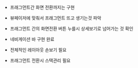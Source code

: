 - 프래그먼트간 화면 전환까지는 구현
- 뷰페이저에 맞춰서 프래그먼트 뜨고 생기는것 파악
- 프래그먼트 간의 화면전환 버튼 누를시 상세보기로 넘어가는 것 확인
- 네비게이션 바 구현 완료

- 전체적인 레이아웃 손보기 필요
- 프래그먼트 전환시 스택관리 필요
